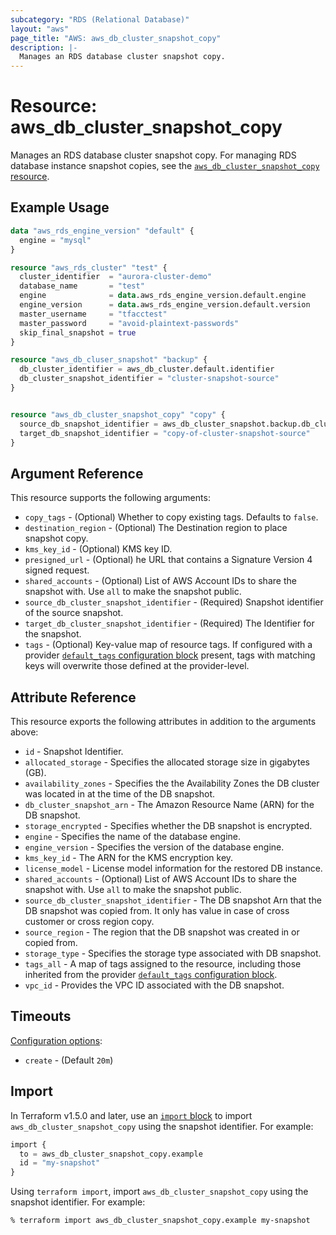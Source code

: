 ```yaml
---
subcategory: "RDS (Relational Database)"
layout: "aws"
page_title: "AWS: aws_db_cluster_snapshot_copy"
description: |-
  Manages an RDS database cluster snapshot copy.
---
```


# Resource: aws_db_cluster_snapshot_copy

Manages an RDS database cluster snapshot copy. For managing RDS database instance snapshot copies, see the [`aws_db_cluster_snapshot_copy` resource](/docs/providers/aws/r/db_snapshot_copy.html).

## Example Usage

```terraform
data "aws_rds_engine_version" "default" {
  engine = "mysql"
}

resource "aws_rds_cluster" "test" {
  cluster_identifier  = "aurora-cluster-demo"
  database_name       = "test"
  engine              = data.aws_rds_engine_version.default.engine
  engine_version      = data.aws_rds_engine_version.default.version
  master_username     = "tfacctest"
  master_password     = "avoid-plaintext-passwords"
  skip_final_snapshot = true
}

resource "aws_db_cluser_snapshot" "backup" {
  db_cluster_identifier = aws_db_cluster.default.identifier
  db_cluster_snapshot_identifier = "cluster-snapshot-source"
}


resource "aws_db_cluster_snapshot_copy" "copy" {
  source_db_snapshot_identifier = aws_db_cluster_snapshot.backup.db_cluster_snapshot_arn
  target_db_snapshot_identifier = "copy-of-cluster-snapshot-source"
}
```

## Argument Reference

This resource supports the following arguments:

* `copy_tags` - (Optional) Whether to copy existing tags. Defaults to `false`.
* `destination_region` - (Optional) The Destination region to place snapshot copy.
* `kms_key_id` - (Optional) KMS key ID.
* `presigned_url` - (Optional) he URL that contains a Signature Version 4 signed request.
* `shared_accounts` - (Optional) List of AWS Account IDs to share the snapshot with. Use `all` to make the snapshot public.
* `source_db_cluster_snapshot_identifier` - (Required) Snapshot identifier of the source snapshot.
* `target_db_cluster_snapshot_identifier` - (Required) The Identifier for the snapshot.
* `tags` - (Optional) Key-value map of resource tags. If configured with a provider [`default_tags` configuration block](https://registry.terraform.io/providers/hashicorp/aws/latest/docs#default_tags-configuration-block) present, tags with matching keys will overwrite those defined at the provider-level.

## Attribute Reference

This resource exports the following attributes in addition to the arguments above:

* `id` - Snapshot Identifier.
* `allocated_storage` - Specifies the allocated storage size in gigabytes (GB).
* `availability_zones` - Specifies the the Availability Zones the DB cluster was located in at the time of the DB snapshot.
* `db_cluster_snapshot_arn` - The Amazon Resource Name (ARN) for the DB snapshot.
* `storage_encrypted` - Specifies whether the DB snapshot is encrypted.
* `engine` - Specifies the name of the database engine.
* `engine_version` - Specifies the version of the database engine.
* `kms_key_id` - The ARN for the KMS encryption key.
* `license_model` - License model information for the restored DB instance.
* `shared_accounts` - (Optional) List of AWS Account IDs to share the snapshot with. Use `all` to make the snapshot public.
* `source_db_cluster_snapshot_identifier` - The DB snapshot Arn that the DB snapshot was copied from. It only has value in case of cross customer or cross region copy.
* `source_region` - The region that the DB snapshot was created in or copied from.
* `storage_type` - Specifies the storage type associated with DB snapshot.
* `tags_all` - A map of tags assigned to the resource, including those inherited from the provider [`default_tags` configuration block](https://registry.terraform.io/providers/hashicorp/aws/latest/docs#default_tags-configuration-block).
* `vpc_id` - Provides the VPC ID associated with the DB snapshot.

## Timeouts

[Configuration options](https://developer.hashicorp.com/terraform/language/resources/syntax#operation-timeouts):

- `create` - (Default `20m`)

## Import

In Terraform v1.5.0 and later, use an [`import` block](https://developer.hashicorp.com/terraform/language/import) to import `aws_db_cluster_snapshot_copy` using the snapshot identifier. For example:

```terraform
import {
  to = aws_db_cluster_snapshot_copy.example
  id = "my-snapshot"
}
```

Using `terraform import`, import `aws_db_cluster_snapshot_copy` using the snapshot identifier. For example:

```console
% terraform import aws_db_cluster_snapshot_copy.example my-snapshot
```
